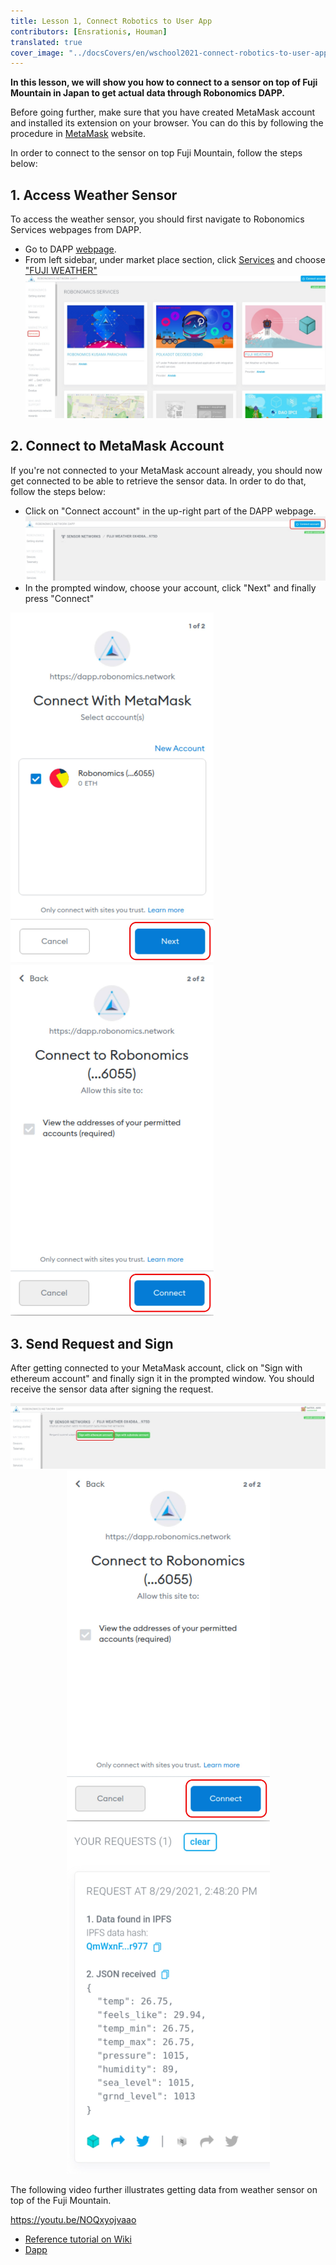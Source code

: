 ```yaml
---
title: Lesson 1, Connect Robotics to User App
contributors: [Ensrationis, Houman]
translated: true
cover_image: "../docsCovers/en/wschool2021-connect-robotics-to-user-app.png"
---
```


**In this lesson, we will show you how to connect to a sensor on top of Fuji Mountain in Japan to get actual data through Robonomics DAPP.**

Before going further, make sure that you have created MetaMask account and installed its extension on your browser. You can do this by following the procedure in [MetaMask](https://metamask.io/) website.

In order to connect to the sensor on top Fuji Mountain, follow the steps below: 

## 1. Access  Weather Sensor

To access the weather sensor, you should first navigate to Robonomics Services webpages from DAPP. 

- Go to DAPP [webpage](https://dapp.robonomics.network/#/).
- From left sidebar, under market place section, click [Services](https://dapp.robonomics.network/#/services) and choose ["FUJI WEATHER"](https://dapp.robonomics.network/#/fuji/airalab/QmbQT8cj9TJKfYVaidfShnrEX1g14yTC9bdG1XbcRX73wY/0x4D8a26e1f055c0b28D71cf1deA05f0f595a6975d/)
![FUJI-SENSOR](../images/connecting-to-fuji-sensor/services-fuji-sensor.jpg "FUJI-SENSOR")


## 2. Connect to MetaMask Account
If you're not connected to your MetaMask account already, you should now get connected to be able to retrieve the sensor data. In order to do that, follow the steps below:
- Click on "Connect account" in the up-right part of the DAPP webpage.
![FUJI-SENSOR](../images/connecting-to-fuji-sensor/connect-button.jpg "FUJI-SENSOR")
- In the prompted window, choose your account, click "Next" and finally press "Connect"

<img alt= "choose-account" src="../images/connecting-to-fuji-sensor/choose-account.jpg" width="325"/>
<img alt= "choose-account" src="../images/connecting-to-fuji-sensor/connect-to-account.jpg" width="325"/>

## 3. Send Request and Sign
After getting connected to your MetaMask account, click on "Sign with ethereum account" and finally sign it in the prompted window. You should receive the sensor data after signing the request.

<p align="center">
<img alt="sign-button" src="../images/connecting-to-fuji-sensor/sign-button.jpg" width="655"/>
<img alt= "sign-prompt" src="../images/connecting-to-fuji-sensor/connect-to-account.jpg" width="325"/>
<img alt= "sensor-data" src="../images/connecting-to-fuji-sensor/sensor-data.jpg" width="325"/>
</p>

The following video further illustrates getting data from weather sensor on top of the Fuji Mountain.

https://youtu.be/NOQxyojvaao

- [Reference tutorial on Wiki](https://wiki.robonomics.network/docs/get-weather-on-fuji-mountain/)
- [Dapp](https://dapp.robonomics.network/#/)
